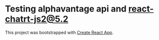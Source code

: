 # Testing alphavantage api and react-chatrt-js2@5.2

This project was bootstrapped with [Create React App](https://github.com/facebook/create-react-app).
